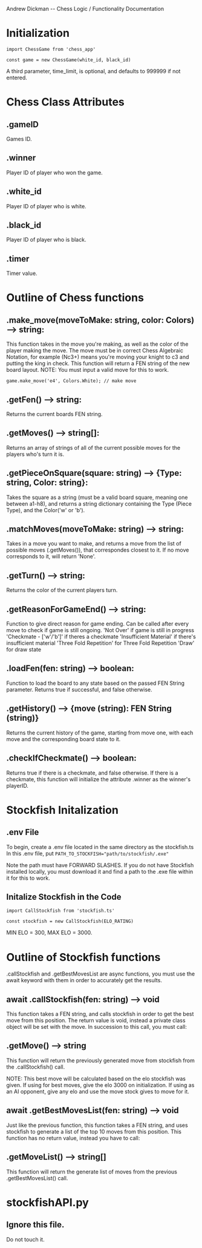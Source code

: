 Andrew Dickman -- Chess Logic / Functionality Documentation

# Initialization
```import ChessGame from 'chess_app'```

```const game = new ChessGame(white_id, black_id)```

A third parameter, time_limit, is optional, and defaults to 999999 if not entered.

# Chess Class Attributes

## .gameID
Games ID.

## .winner
Player ID of player who won the game.

## .white_id
Player ID of player who is white.

## .black_id
Player ID of player who is black.

## .timer
Timer value.

# Outline of Chess functions

## .make_move(moveToMake: string, color: Colors) --> string:
This function takes in the move you're making, as well as the color of the player making the move.
The move must be in correct Chess Algebraic Notation, for example (Nc3+) means you're moving your knight to c3 and putting the king in check.
This function will return a FEN string of the new board layout.
NOTE: You must input a valid move for this to work.

```game.make_move('e4', Colors.White); // make move```


## .getFen() --> string:
Returns the current boards FEN string.


## .getMoves() --> string[]:
Returns an array of strings of all of the current possible moves for the players who's turn it is.


## .getPieceOnSquare(square: string) --> {Type: string, Color: string}:
Takes the square as a string (must be a valid board square, meaning one between a1-h8), and returns a string dictionary containing the Type (Piece Type), and the Color('w' or 'b').


## .matchMoves(moveToMake: string) --> string:
Takes in a move you want to make, and returns a move from the list of possible moves (.getMoves()), that correspondes closest to it. If no move corresponds to it, will return 'None'.


## .getTurn() --> string:
Returns the color of the current players turn.


## .getReasonForGameEnd() --> string:
Function to give direct reason for game ending. Can be called after every move to check if game is still ongoing.
'Not Over' if game is still in progress
'Checkmate - ['w'/'b']' if theres a checkmate
'Insufficient Material' if there's insufficient material
'Three Fold Repetition' for Three Fold Repetition
'Draw' for draw state


## .loadFen(fen: string) --> boolean:
Function to load the board to any state based on the passed FEN String parameter.
Returns true if successful, and false otherwise.


## .getHistory() --> {move (string): FEN String (string)}
Returns the current history of the game, starting from move one, with each move and the corresponding board state to it.


## .checkIfCheckmate() --> boolean:
Returns true if there is a checkmate, and false otherwise.
If there is a checkmate, this function will initialize the attribute .winner as the winner's playerID.


# Stockfish Initalization

## .env File
To begin, create a .env file located in the same directory as the stockfish.ts
In this .env file, put 
```PATH_TO_STOCKFISH="path/to/stockfish/.exe"```

Note the path must have FORWARD SLASHES.
If you do not have Stockfish installed locally, you must download it and find a path to the .exe file within it for this to work.

## Initalize Stockfish in the Code
```import CallStockfish from 'stockfish.ts'```

```const stockfish = new CallStockfish(ELO_RATING)```

MIN ELO = 300, MAX ELO = 3000.

# Outline of Stockfish functions

.callStockfish and .getBestMovesList are async functions, you must use the await keyword with them in order to accurately get the results.

## await .callStockfish(fen: string) --> void
This function takes a FEN string, and calls stockfish in order to get the best move from this position. 
The return value is void, instead a private class object will be set with the move.
In succession to this call, you must call:
## .getMove() --> string
This function will return the previously generated move from stockfish from the .callStockfish() call.

NOTE: This best move will be calculated based on the elo stockfish was given. If using for best moves, give the elo 3000 on initialization.
If using as an AI opponent, give any elo and use the move stock gives to move for it.


## await .getBestMovesList(fen: string) --> void
Just like the previous function, this function takes a FEN string, and uses stockfish to generate a list of the top 10 moves from this position.
This function has no return value, instead you have to call:
## .getMoveList() --> string[]
This function will return the generate list of moves from the previous .getBestMovesList() call.


# stockfishAPI.py
## Ignore this file.
Do not touch it.